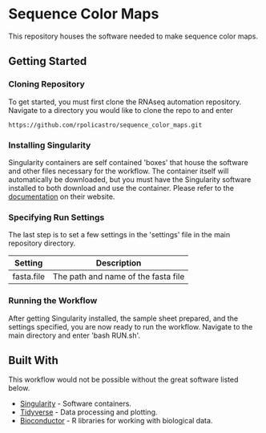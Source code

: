 # Sequence Color Maps

This repository houses the software needed to make sequence color maps.

## Getting Started

### Cloning Repository

To get started, you must first clone the RNAseq automation repository. 
Navigate to a directory you would like to clone the repo to and enter
```
https://github.com/rpolicastro/sequence_color_maps.git
```

### Installing Singularity

Singularity containers are self contained 'boxes' that house the software and other files necessary for the workflow. 
The container itself will automatically be downloaded, but you must have the Singularity software installed to both download and use the container. 
Please refer to the [documentation](https://www.sylabs.io/docs/) on their website.

### Specifying Run Settings

The last step is to set a few settings in the 'settings' file in the main repository directory.

| Setting | Description |
| ------- | ----------- |
| fasta.file | The path and name of the fasta file |

### Running the Workflow

After getting Singularity installed, the sample sheet prepared, and the settings specified, you are now ready to run the workflow.
Navigate to the main directory and enter 'bash RUN.sh'.

## Built With

This workflow would not be possible without the great software listed below.

- [Singularity](https://sylabs.io/) - Software containers.
- [Tidyverse](https://www.tidyverse.org/) - Data processing and plotting.
- [Bioconductor](https://www.bioconductor.org/) - R libraries for working with biological data.
